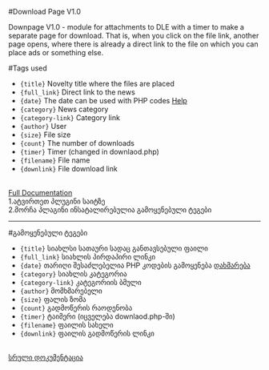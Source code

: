#Download Page V1.0

Downpage V1.0 - module for attachments to DLE with a timer to make a separate page for download. That is, when you click on the file link, another page opens, where there is already a direct link to the file on which you can place ads or something else. </br>
<p>#Tags used</p>
<ul class="list-group">
  
  <li class="list-group-item"><code>{title}</code> Novelty title where the files are placed</li>
  <li class="list-group-item"><code>{full_link}</code> Direct link to the news</li>
  <li class="list-group-item"><code>{date}</code> The date can be used with PHP codes  <a  href="https://www.php.net/manual/en/function.date.php" target="_blank">Help</a>
  </li>
  <li class="list-group-item"><code>{category}</code> News category</li>
  <li class="list-group-item"><code>{category-link}</code> Category link</li>
  <li class="list-group-item"><code>{author}</code> User</li>
  <li class="list-group-item"><code>{size}</code> File size</li>
  <li class="list-group-item"><code>{count}</code> The number of downloads</li>
  <li class="list-group-item"><code>{timer}</code> Timer (changed in downlaod.php)</li>
  <li class="list-group-item"><code>{filename}</code> File name</li>
  <li class="list-group-item"><code>{downlink}</code> File download link </li>
  
</ul>
</br>
<a href="https://ticcix.github.io/download_page/"> Full Documentation </a>
</br>
1.ატვირთეთ პლუგინი საიტზე <br>
2.მორჩა პლაგინი ინსატალირებულია
გამოყენებული ტეგები
<hr>
<p>#გამოყენებული ტეგები</p>
<ul class="list-group">
  
  <li class="list-group-item"><code>{title}</code> სიახლსი სათაური სადაც განთავსებული ფაილი</li>
  <li class="list-group-item"><code>{full_link}</code> სიახლის პირდაპირი ლინკი</li>
  <li class="list-group-item"><code>{date}</code> თარიღი შესაძლებელია PHP კოდების გამოყენება  <a  href="https://www.php.net/manual/en/function.date.php" target="_blank">დახმარება</a>
  </li>
  <li class="list-group-item"><code>{category}</code> სიახლის კატეგორია</li>
  <li class="list-group-item"><code>{category-link}</code> კატეგორიის ბმული</li>
  <li class="list-group-item"><code>{author}</code> მომხმარებელი</li>
  <li class="list-group-item"><code>{size}</code> ფალის ზომა</li>
  <li class="list-group-item"><code>{count}</code> გადმოწერის რაოდენობა</li>
  <li class="list-group-item"><code>{timer}</code> ტაიმერი (იცველება downlaod.php-ში)</li>
  <li class="list-group-item"><code>{filename}</code> ფაილის სახელი </li>
  <li class="list-group-item"><code>{downlink}</code> ფაილის გადმოწერის ლინკი </li>
  
</ul>
</br>
<a href="https://ticcix.github.io/download_page/"> სრული დოკუმენტაცია</a>

